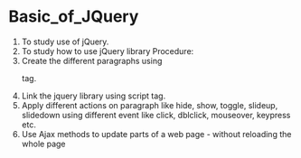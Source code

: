 # Basic_of_JQuery
1. To study use of jQuery.
2. To study how to use jQuery library
Procedure:
1. Create the different paragraphs using <p> tag.
2. Link the jquery library using script tag.
3. Apply different actions on paragraph like hide, show, toggle, slideup, slidedown using
    different event like click, dblclick, mouseover, keypress etc.
4. Use Ajax methods to update parts of a web page - without reloading the whole page
